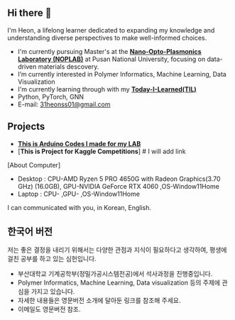 ## Hi there 👋
I'm Heon, a lifelong learner dedicated to expanding my knowledge and understanding diverse perspectives to make well-informed choices.

- I'm currently pursuing Master's at the [**Nano-Opto-Plasmonics Laboratory (NOPLAB)**](https://sites.google.com/view/noplab) at Pusan National University, focusing on data-driven materials descovery.
- I’m currently interested in Polymer Informatics, Machine Learning, Data Visualization
- I'm currently learning through with my [**Today-I-Learned(TIL)**](https://github.com/heonyheonss/Today-I-Learned/)
- Python, PyTorch, GNN
- E-mail: 31heonss01@gmail.com

## Projects
- [**This is Arduino Codes I made for my LAB**](https://github.com/heonyheonss/Arduino_for_NOPLAB_Repository)
- [**This is Project for Kaggle Competitions**] # I will add link

[About Computer]
- Desktop : CPU-AMD Ryzen 5 PRO 4650G with Radeon Graphics(3.70 GHz) (16.0GB), GPU-NVIDIA GeForce RTX 4060 ,OS-Window11Home
- Laptop  : CPU- ,GPU- ,OS-Window11Home

I can communicated with you, in Korean, English.


## 한국어 버전
저는 좋은 결정을 내리기 위해서는 다양한 관점과 지식이 필요하다고 생각하여, 평생에 걸친 공부를 하고 있는 심헌입니다.
- 부산대학교 기계공학부(정밀가공시스템전공)에서 석사과정을 진행중입니다.
- Polymer Informatics, Machine Learning, Data visualization 등의 주제에 관심을 가지고 있습니다.
- 자세한 내용들은 영문버전 소개에 달아둔 링크를 참조해 주세요.
- 이메일도 영문버전 참조.


<!--
**heonyheonss/heonyheonss** is a ✨ _special_ ✨ repository because its `README.md` (this file) appears on your GitHub profile.

Here are some ideas to get you started:

- 🔭 I’m currently working on ...
- 🌱 I’m currently learning ...
- 👯 I’m looking to collaborate on ...
- 🤔 I’m looking for help with ...
- 💬 Ask me about ...
- 📫 How to reach me: ...
- 😄 Pronouns: ...
- ⚡ Fun fact: ...
-->

